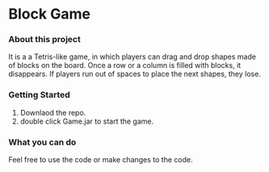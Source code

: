 # Block Game
### About this project
It is a a Tetris-like game, in which players can drag and drop shapes made of blocks on the board. Once a row or a column is filled with blocks, it disappears. If players run out of spaces to place the next shapes, they lose.
### Getting Started
1. Downlaod the repo.
2. double click Game.jar to start the game.

### What you can do
Feel free to use the code or make changes to the code.